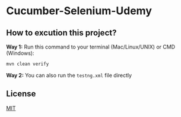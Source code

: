 # Cucumber-Selenium-Udemy


## How to excution this project?
**Way 1:** 
Run this command to your terminal (Mac/Linux/UNIX) or CMD (Windows): 
```bash
mvn clean verify
```

**Way 2:**
You can also run the ```testng.xml``` file directly


## License
[MIT](https://choosealicense.com/licenses/mit/)
